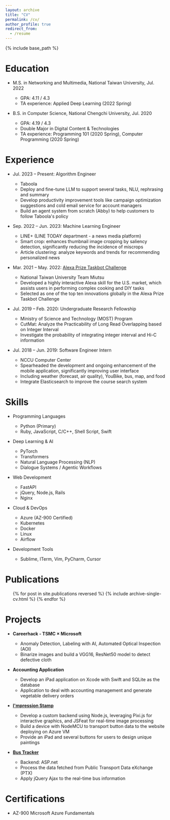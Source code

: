 ```yaml
---
layout: archive
title: "CV"
permalink: /cv/
author_profile: true
redirect_from:
  - /resume
---
```


{% include base_path %}

Education
======
* M.S. in Networking and Multimedia, National Taiwan University, Jul. 2022
  * GPA: 4.11 / 4.3
  * TA experience: Applied Deep Learning (2022 Spring)

* B.S. in Computer Science, National Chengchi University, Jul. 2020
  * GPA: 4.19 / 4.3
  * Double Major in Digital Content & Technologies
  * TA experience: Programming 101 (2020 Spring), Computer Programming (2020 Spring)

Experience
======
* Jul. 2023 – Present: Algorithm Engineer
  * Taboola
  * Deploy and fine-tune LLM to support several tasks, NLU, rephrasing and summary
  * Develop productivity improvement tools like campaign optimization suggestions and cold email service for account managers
  * Build an agent system from scratch (Abby) to help customers to follow Taboola's policy

* Sep. 2022 – Jun. 2023: Machine Learning Engineer
  * LINE+ (LINE TODAY department - a news media platform)
  * Smart crop: enhances thumbnail image cropping by saliency detection, significantly reducing the incidence of miscrops
  * Article clustering: analyze keywords and trends for recommending personalized news

* Mar. 2021 – May. 2022: [Alexa Prize Taskbot Challenge](https://www.amazon.science/alexa-prize/teams/national-taiwan-university-team-miutsu)
  * National Taiwan University Team Miutsu
  * Developed a highly interactive Alexa skill for the U.S. market, which assists users in performing complex cooking and DIY tasks
  * Selected as one of the top ten innovations globally in the Alexa Prize Taskbot Challenge

* Jul. 2019 – Feb. 2020: Undergraduate Research Fellowship
  * Ministry of Science and Technology (MOST) Program
  * CutMat: Analyze the Practicability of Long Read Overlapping based on Integer Interval
  * Investigate the probability of integrating integer interval and Hi-C information

* Jul. 2018 – Jun. 2019: Software Engineer Intern
  * NCCU Computer Center
  * Spearheaded the development and ongoing enhancement of the mobile application, significantly improving user interface
  * Including weather (forecast, air quality), YouBike, bus, map, and food
  * Integrate Elasticsearch to improve the course search system

Skills
======
* Programming Languages
  * Python (Primary)
  * Ruby, JavaScript, C/C++, Shell Script, Swift

* Deep Learning & AI
  * PyTorch
  * Transformers
  * Natural Language Processing (NLP)
  * Dialogue Systems / Agentic Workflows

* Web Development
  * FastAPI
  * jQuery, Node.js, Rails
  * Nginx

* Cloud & DevOps
  * Azure (AZ-900 Certified)
  * Kubernetes
  * Docker
  * Linux
  * Airflow

* Development Tools
  * Sublime, ITerm, Vim, PyCharm, Cursor

Publications
======
  <ul>{% for post in site.publications reversed %}
    {% include archive-single-cv.html %}
  {% endfor %}</ul>

Projects
======
* **Careerhack - TSMC × Microsoft**
  * Anomaly Detection, Labeling with AI, Automated Optical Inspection (AOI)
  * Binarize images and build a VGG16, ResNet50 model to detect defective cloth

* **Accounting Application**
  * Develop an iPad application on Xcode with Swift and SQLite as the database
  * Application to deal with accounting management and generate vegetable delivery orders

* **[I'mpression Stamp](https://www.youtube.com/watch?v=nXGQdNKvgHU)**
  * Develop a custom backend using Node.js, leveraging Pixi.js for interactive graphics, and JSFeat for real-time image processing
  * Build a device with NodeMCU to transport button data to the website deploying on Azure VM
  * Provide an iPad and several buttons for users to design unique paintings

* **[Bus Tracker](https://sgnweb.nccu.edu.tw/nccubus/home/index)**
  * Backend: ASP.net
  * Process the data fetched from Public Transport Data eXchange (PTX)
  * Apply jQuery Ajax to the real-time bus information

Certifications
======
* AZ-900 Microsoft Azure Fundamentals